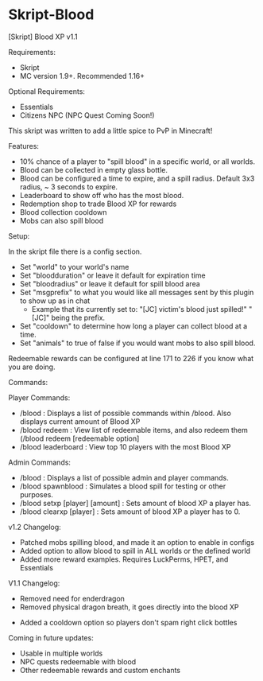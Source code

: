 # Skript-Blood
[Skript] Blood XP v1.1

Requirements:
- Skript
- MC version 1.9+. Recommended 1.16+

Optional Requirements:
- Essentials
- Citizens NPC (NPC Quest Coming Soon!)

This skript was written to add a little spice to PvP in Minecraft!

Features:
- 10% chance of a player to "spill blood" in a specific world, or all worlds.
- Blood can be collected in empty glass bottle.
- Blood can be configured a time to expire, and a spill radius. Default 3x3 radius, ~ 3 seconds to expire.
- Leaderboard to show off who has the most blood.
- Redemption shop to trade Blood XP for rewards
- Blood collection cooldown
- Mobs can also spill blood

Setup:

In the skript file there is a config section.
- Set "world" to your world's name
- Set "bloodduration" or leave it default for expiration time
- Set "bloodradius" or leave it default for spill blood area
- Set "msgprefix" to what you would like all messages sent by this plugin to show up as in chat
  - Example that its currently set to: "[JC] victim's blood just spilled!" "[JC]" being the prefix.
- Set "cooldown" to determine how long a player can collect blood at a time.
- Set "animals" to true of false if you would want mobs to also spill blood.


Redeemable rewards can be configured at line 171 to 226 if you know what you are doing.

Commands:

  Player Commands:
   - /blood : Displays a list of possible commands within /blood. Also displays current amount of Blood XP
   - /blood redeem : View list of redeemable items, and also redeem them (/blood redeem [redeemable option]
   - /blood leaderboard : View top 10 players with the most Blood XP
  
  Admin Commands:
   - /blood : Displays a list of possible admin and player commands.
   - /blood spawnblood : Simulates a blood spill for testing or other purposes.
   - /blood setxp [player] [amount] : Sets amount of blood XP a player has.
   - /blood clearxp [player] : Sets amount of blood XP a player has to 0.


v1.2 Changelog:
+ Patched mobs spilling blood, and made it an option to enable in configs
+ Added option to allow blood to spill in ALL worlds or the defined world
+ Added more reward examples. Requires LuckPerms, HPET, and Essentials

V1.1 Changelog:
- Removed need for enderdragon
- Removed physical dragon breath, it goes directly into the blood XP
+ Added a cooldown option so players don't spam right click bottles

Coming in future updates:
- Usable in multiple worlds
- NPC quests redeemable with blood
- Other redeemable rewards and custom enchants

